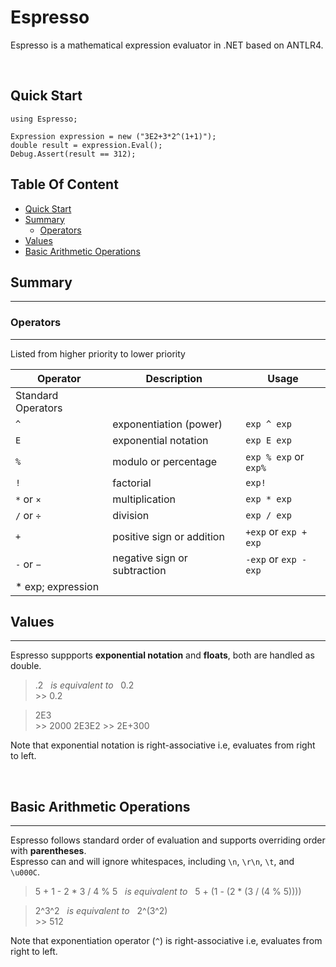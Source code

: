 # Espresso <!-- omit in toc -->

Espresso is a mathematical expression evaluator in .NET based on ANTLR4.

</br>

## Quick Start

```CSharp
using Espresso;

Expression expression = new ("3E2+3*2^(1+1)");
double result = expression.Eval();
Debug.Assert(result == 312);
```

## Table Of Content <!-- omit in toc -->

- [Quick Start](#quick-start)
- [Summary](#summary)
  - [Operators](#operators)
- [Values](#values)
- [Basic Arithmetic Operations](#basic-arithmetic-operations)
  

## Summary

---

### Operators

---

Listed from higher priority to lower priority

Operator | Description | Usage
|---|---|---|
|Standard Operators|
`^` | exponentiation (power) | `exp ^ exp`
`E` | exponential notation | `exp E exp`
`%` | modulo or percentage | `exp % exp` or `exp%`
`!` | factorial | `exp!`
`*` or `×` | multiplication | `exp * exp`
`/` or `÷` | division | `exp / exp`
`+` | positive sign or addition | `+exp` or `exp + exp`
`-` or `−` | negative sign or subtraction | `-exp` or `exp - exp`
|\* exp; expression|

## Values

---

Espresso suppports **exponential notation** and **floats**, both are handled as double.

> .2 &nbsp; *is equivalent to* &nbsp; 0.2  
> \>\> 0.2

> 2E3  
> \>\> 2000
> 2E3E2
> \>\> 2E+300

Note that exponential notation is right-associative i.e, evaluates from right to left.

&nbsp;

## Basic Arithmetic Operations

---

Espresso follows standard order of evaluation and supports overriding order with **parentheses**.  
Espresso can and will ignore whitespaces, including `\n`, `\r\n`, `\t`, and `\u000C`.  

> 5 + 1 - 2 * 3 / 4 % 5 &nbsp; *is equivalent to* &nbsp; 5 + (1 - (2 * (3 / (4 % 5))))

> 2^3^2 &nbsp; *is equivalent to* &nbsp; 2^(3^2)  
> \>\> 512

Note that exponentiation operator (`^`) is right-associative i.e, evaluates from right to left.
